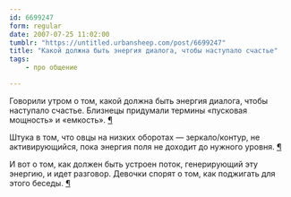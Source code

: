 ```yaml
---
id: 6699247
form: regular
date: 2007-07-25 11:02:00
tumblr: "https://untitled.urbansheep.com/post/6699247"
title: "Какой должна быть энергия диалога, чтобы наступало счастье"
tags:
    - про общение

---
```


<p>Говорили утром о том, какой должна быть энергия диалога, чтобы наступало счастье. Близнецы придумали термины «пусковая мощность» и «емкость». <a href="http://twitter.com/urbansheep/statuses/167279472">¶</a></p>

<p>Штука в том, что овцы на низких оборотах — зеркало/контур, не активирующийся, пока энергия поля не доходит до нужного уровня. <a href="http://twitter.com/urbansheep/statuses/167284962">¶</a></p>

<p>И вот о том, как должен быть устроен поток, генерирующий эту энергию, и идет разговор. Девочки спорят о том, как поджигать для этого беседы. <a href="http://twitter.com/urbansheep/statuses/167295892">¶</a></p>

